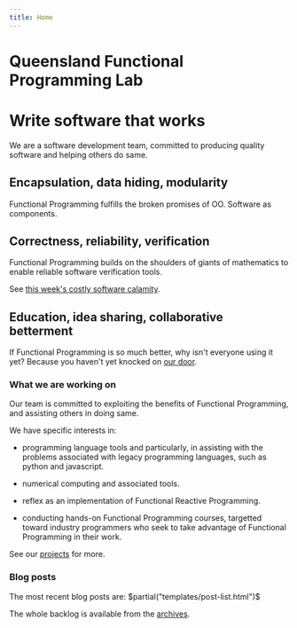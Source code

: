 ```yaml
---
title: Home
---
```


# Queensland Functional Programming Lab

<div class="jumbotron">
  <h1>Write software that works</h1>
  We are a software development team, committed to producing quality software and helping others do same.
</div>

<div class="page-header">
  <h2>Encapsulation, data hiding, modularity</h2>
</div>

Functional Programming fulfills the broken promises of OO. Software as components.

<div class="page-header">
  <h2>Correctness, reliability, verification</h2>
</div>
 
Functional Programming builds on the shoulders of giants of mathematics to enable reliable software verification tools.

See [this week's costly software calamity](./posts/2017-week-32-software-calamity/).
 
<div class="page-header">
  <h2>Education, idea sharing, collaborative betterment</h2>
</div>
 
If Functional Programming is so much better, why isn't everyone using it yet? Because you haven't yet knocked on [our door](./contact).

<div class="page-header">
  <h3>What we are working on</h3>
</div>

Our team is committed to exploiting the benefits of Functional Programming, and
assisting others in doing same.

We have specific interests in:

* programming language tools and particularly, in assisting with the problems
  associated with legacy programming languages, such as python and javascript.

* numerical computing and associated tools.

* reflex as an implementation of Functional Reactive Programming.

* conducting hands-on Functional Programming courses, targetted toward industry
programmers who seek to take advantage of Functional Programming in their work.

See our [projects](./projects) for more.

<div class="page-header">
  <h3>Blog posts</h3>
</div>

The most recent blog posts are:
$partial("templates/post-list.html")$

The whole backlog is available from the [archives](./archive).
